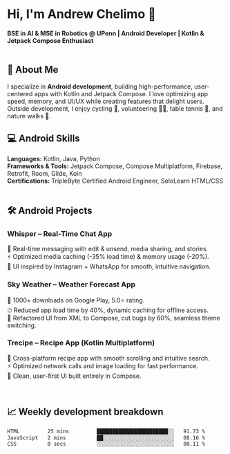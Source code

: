# Hi, I'm Andrew Chelimo 👋

**BSE in AI & MSE in Robotics @ UPenn  | Android Developer | Kotlin & Jetpack Compose Enthusiast**
<br>
<br>


## 🚀 About Me
I specialize in **Android development**, building high-performance, user-centered apps with Kotlin and Jetpack Compose. I love optimizing app speed, memory, and UI/UX while creating features that delight users. Outside development, I enjoy cycling 🚴, volunteering 👨‍🏫, table tennis 🏓, and nature walks 🌿.


## 💻 Android Skills
**Languages:** Kotlin, Java, Python  
**Frameworks & Tools:** Jetpack Compose, Compose Multiplatform, Firebase, Retrofit, Room, Glide, Koin  
**Certifications:** TripleByte Certified Android Engineer, SoloLearn HTML/CSS  
<br>

## 🛠 Android Projects

### Whisper – Real-Time Chat App
💬 Real-time messaging with edit & unsend, media sharing, and stories.  
⚡ Optimized media caching (-35% load time) & memory usage (-20%).  
🎨 UI inspired by Instagram + WhatsApp for smooth, intuitive navigation.  

### Sky Weather – Weather Forecast App
📲 1000+ downloads on Google Play, 5.0⭐ rating.  
⏱ Reduced app load time by 40%, dynamic caching for offline access.  
🎨 Refactored UI from XML to Compose, cut bugs by 60%, seamless theme switching.  

### Trecipe – Recipe App (Kotlin Multiplatform)
🍴 Cross-platform recipe app with smooth scrolling and intuitive search.  
⚡ Optimized network calls and image loading for fast performance.  
🎨 Clean, user-first UI built entirely in Compose.  

<br>

## 📈 Weekly development breakdown
<!--START_SECTION:waka-->

```txt
HTML         25 mins         ███████████████████████░░   91.73 %
JavaScript   2 mins          ██░░░░░░░░░░░░░░░░░░░░░░░   08.16 %
CSS          0 secs          ░░░░░░░░░░░░░░░░░░░░░░░░░   00.11 %
```

<!--END_SECTION:waka-->
